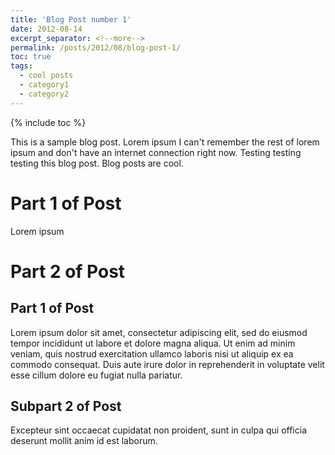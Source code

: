 ```yaml
---
title: 'Blog Post number 1'
date: 2012-08-14
excerpt_separator: <!--more-->
permalink: /posts/2012/08/blog-post-1/
toc: true
tags:
  - cool posts
  - category1
  - category2
---
```


{% include toc %}

This is a sample blog post.  <!--more--> Lorem ipsum I can't remember the rest of lorem ipsum and don't have an internet connection right now. Testing testing testing this blog post. Blog posts are cool.



# Part 1 of Post
Lorem ipsum

# Part 2 of Post

## Part 1 of Post

Lorem ipsum dolor sit amet, consectetur adipiscing elit, sed do eiusmod tempor incididunt ut labore et dolore magna aliqua. Ut enim ad minim veniam, quis nostrud exercitation ullamco laboris nisi ut aliquip ex ea commodo consequat. Duis aute irure dolor in reprehenderit in voluptate velit esse cillum dolore eu fugiat nulla pariatur. 

## Subpart 2 of Post

Excepteur sint occaecat cupidatat non proident, sunt in culpa qui officia deserunt mollit anim id est laborum.


